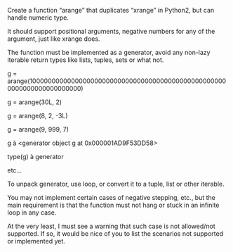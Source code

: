 Create a function “arange” that duplicates “xrange” in Python2, but can handle <long> numeric type.

It should  support positional arguments, negative numbers for any of the argument, just like xrange does.

The function must be implemented as a generator, avoid any non-lazy iterable return types like lists, tuples, sets or what not.

g = arange(1000000000000000000000000000000000000000000000000000000000000000000000)

g = arange(30L, 2)

g = arange(8, 2, -3L)

g = arange(9, 999, 7)

g à <generator object g at 0x000001AD9F53DD58>

type(g) à generator

etc…

 

To unpack generator, use <for _ in gen> loop, or convert it to a tuple, list or other iterable.

You may not implement certain cases of negative stepping, etc., but the main requirement is that the function must not hang or 
stuck in an infinite loop in any case.

At the very least, I must see a warning that such case is not allowed/not supported. If so, it would be nice of you to 
list the scenarios not supported or implemented yet.
